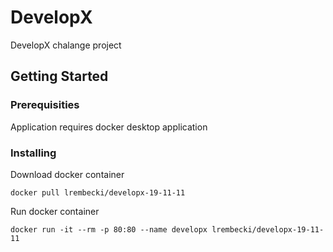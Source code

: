 # DevelopX

DevelopX chalange project

## Getting Started

### Prerequisities

Application requires docker desktop application

### Installing

Download docker container

```
docker pull lrembecki/developx-19-11-11
```

Run docker container

```
docker run -it --rm -p 80:80 --name developx lrembecki/developx-19-11-11
```